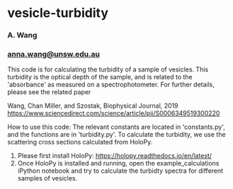 # vesicle-turbidity
### A. Wang
### anna.wang@unsw.edu.au

This code is for calculating the turbidity of a sample of vesicles. This turbidity is the
optical depth of the sample, and is related to the 'absorbance' as measured on a 
spectrophotometer. For further details, please see the related paper

Wang, Chan Miller, and Szostak, Biophysical Journal, 2019
https://www.sciencedirect.com/science/article/pii/S0006349519300220

How to use this code:
The relevant constants are located in 'constants.py', and the functions are in 'turbidity.py'.
To calculate the turbidity, we use the scattering cross sections calculated from HoloPy.

1. Please first install HoloPy:
   https://holopy.readthedocs.io/en/latest/
2. Once HoloPy is installed and running, open the example_calculations iPython notebook and try
   to calculate the turbidty spectra for different samples of vesicles.
